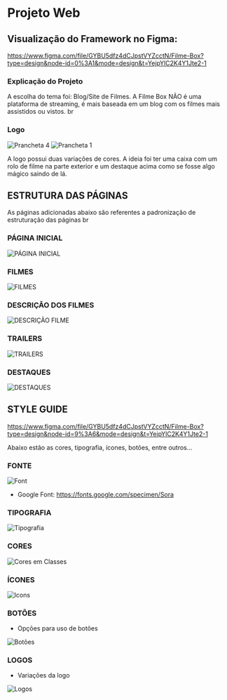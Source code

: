 # Projeto Web

## Visualização do Framework no Figma:
https://www.figma.com/file/GYBU5dfz4dCJpstVYZcctN/Filme-Box?type=design&node-id=0%3A1&mode=design&t=YejpYlC2K4Y1Jte2-1

### Explicação do Projeto
A escolha do tema foi: Blog/Site de Filmes.
A Filme Box NÃO é uma plataforma de streaming, é mais baseada em um blog com os filmes mais assistidos ou vistos.
br

### Logo

![Prancheta 4](https://github.com/euvinao/projetoWeb/assets/145941382/aa30d167-1ab2-4bd7-a437-032e527b4f52)
![Prancheta 1](https://github.com/euvinao/projetoWeb/assets/145941382/4e20a76f-5d4f-4078-870a-a215e4c50197)


A logo possui duas variações de cores. A ideia foi ter uma caixa com um rolo de filme na parte exterior e um destaque acima como se fosse algo mágico saindo de lá.

## ESTRUTURA DAS PÁGINAS
As páginas adicionadas abaixo são referentes a padronização de estruturação das páginas
br
### PÁGINA INICIAL
![PÁGINA INICIAL](https://github.com/euvinao/projetoWeb/assets/145941382/0c1fbfa1-e91b-494a-b0e9-f24c25d3046d)
### FILMES
![FILMES](https://github.com/euvinao/projetoWeb/assets/145941382/e5bc13e5-faa1-4734-b8df-d79360289feb)
### DESCRIÇÃO DOS FILMES
![DESCRIÇÃO FILME](https://github.com/euvinao/projetoWeb/assets/145941382/d86cd51d-bd85-41b5-b619-c946771fd0fb)
### TRAILERS
![TRAILERS](https://github.com/euvinao/projetoWeb/assets/145941382/2db29660-9007-43e8-b7eb-7e55fa7f335b)
### DESTAQUES
![DESTAQUES](https://github.com/euvinao/projetoWeb/assets/145941382/cd4e4e04-e367-4d5d-afe7-a91acbc197a4)

## STYLE GUIDE
https://www.figma.com/file/GYBU5dfz4dCJpstVYZcctN/Filme-Box?type=design&node-id=9%3A6&mode=design&t=YejpYlC2K4Y1Jte2-1


Abaixo estão as cores, tipografia, ícones, botões, entre outros...

### FONTE
![Font](https://github.com/euvinao/projetoWeb/assets/145941382/b059926c-f278-4e4a-b649-694b5bcaf9c4)
- Google Font: https://fonts.google.com/specimen/Sora
### TIPOGRAFIA
![Tipografia](https://github.com/euvinao/projetoWeb/assets/145941382/18659a73-0eef-48e0-925b-cf15484d0fe5)
### CORES
![Cores em Classes](https://github.com/euvinao/projetoWeb/assets/145941382/d502e154-c160-4563-b130-9132baa7d1e8)
### ÍCONES
![Icons](https://github.com/euvinao/projetoWeb/assets/145941382/232bb744-7b4c-49c4-a4e3-7df2268d0f5a)
### BOTÕES
- Opções para uso de botões


![Botões](https://github.com/euvinao/projetoWeb/assets/145941382/78e20d43-b0bc-4b5b-8456-25bfc5db01c2)
### LOGOS
- Variações da logo


![Logos](https://github.com/euvinao/projetoWeb/assets/145941382/ebfe0daa-984c-4182-b496-d0184bfeae6e)












